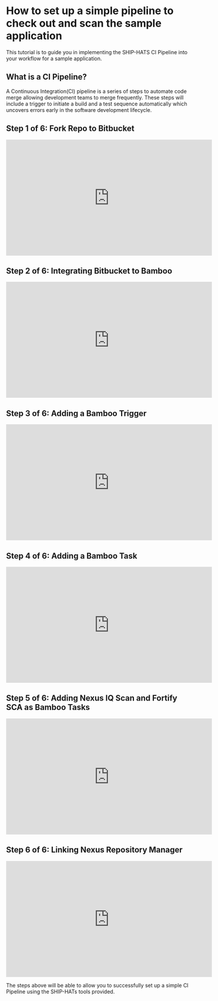 # How to set up a simple pipeline to check out and scan the sample application
This tutorial is to guide you in implementing the SHIP-HATS CI Pipeline into your workflow for a sample application.

## What is a CI Pipeline?
A Continuous Integration(CI) pipeline is a series of steps to automate code merge allowing development teams to merge frequently. These steps will include a trigger to initiate a build and a test sequence automatically which uncovers errors early in the software development lifecycle. 

## Step 1 of 6: Fork Repo to Bitbucket
<iframe width="560" height="315" src="https://www.youtube.com/embed/RlZCyexsJBc" title="YouTube video player" frameborder="0" allow="accelerometer; autoplay; clipboard-write; encrypted-media; gyroscope; picture-in-picture" allowfullscreen></iframe>


## Step 2 of 6: Integrating Bitbucket to Bamboo
<iframe width="560" height="315" src="https://www.youtube.com/embed/RlZCyexsJBc" title="YouTube video player" frameborder="0" allow="accelerometer; autoplay; clipboard-write; encrypted-media; gyroscope; picture-in-picture" allowfullscreen></iframe>

## Step 3 of 6: Adding a Bamboo Trigger
<iframe width="560" height="315" src="https://www.youtube.com/embed/RlZCyexsJBc" title="YouTube video player" frameborder="0" allow="accelerometer; autoplay; clipboard-write; encrypted-media; gyroscope; picture-in-picture" allowfullscreen></iframe>

## Step 4 of 6: Adding a Bamboo Task
<iframe width="560" height="315" src="https://www.youtube.com/embed/RlZCyexsJBc" title="YouTube video player" frameborder="0" allow="accelerometer; autoplay; clipboard-write; encrypted-media; gyroscope; picture-in-picture" allowfullscreen></iframe>

## Step 5 of 6: Adding Nexus IQ Scan and Fortify SCA as Bamboo Tasks
<iframe width="560" height="315" src="https://www.youtube.com/embed/RlZCyexsJBc" title="YouTube video player" frameborder="0" allow="accelerometer; autoplay; clipboard-write; encrypted-media; gyroscope; picture-in-picture" allowfullscreen></iframe>

## Step 6 of 6: Linking Nexus Repository Manager
<iframe width="560" height="315" src="https://www.youtube.com/embed/RlZCyexsJBc" title="YouTube video player" frameborder="0" allow="accelerometer; autoplay; clipboard-write; encrypted-media; gyroscope; picture-in-picture" allowfullscreen></iframe>

The steps above will be able to allow you to successfully set up a simple CI Pipeline using the SHIP-HATs tools provided. 
